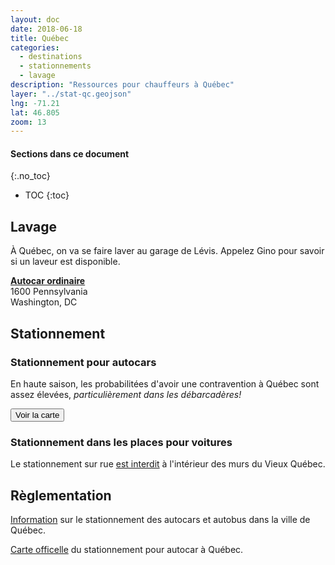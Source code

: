 ```yaml
---
layout: doc
date: 2018-06-18
title: Québec
categories:
  - destinations
  - stationnements
  - lavage
description: "Ressources pour chauffeurs à Québec"
layer: "../stat-qc.geojson"
lng: -71.21
lat: 46.805
zoom: 13
---
```


#### Sections dans ce document
{:.no_toc}
* TOC
{:toc}

## Lavage

À Québec, on va se faire laver au garage de Lévis. Appelez Gino pour savoir si un laveur est disponible.

**[Autocar ordinaire]()**  
1600 Pennsylvania  
Washington, DC

## Stationnement

### Stationnement pour autocars

En haute saison, les probabilitées d'avoir une contravention à Québec sont assez élevées, *particulièrement dans les débarcadères!*  

<input class="uk-button uk-button-primary uk-width-1-1" type="button" onclick="location.href='/mappes/mappe-stationnement/index.html?layer={{ page.layer }}&lng={{ page.lng }}&lat={{ page.lat }}&zoom={{ page.zoom }}'" value="Voir la carte">

### Stationnement dans les places pour voitures

Le stationnement sur rue [est interdit](https://www.ville.quebec.qc.ca/gens_affaires/entreprises_specialisees/autobus_touristiques.aspx) à l'intérieur des murs du Vieux Québec.

## Règlementation

[Information](https://www.ville.quebec.qc.ca/gens_affaires/entreprises_specialisees/autobus_touristiques.aspx) sur le stationnement des autocars et autobus dans la ville de Québec.

[Carte officelle](https://www.ville.quebec.qc.ca/gens_affaires/entreprises_specialisees/docs/carte_chauffeurs_autobus.pdf) du stationnement pour autocar à Québec.
